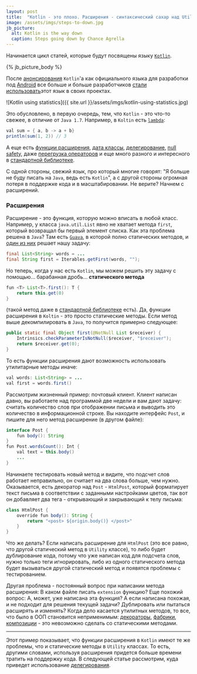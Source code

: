 ```yaml
---
layout: post
title:  "Kotlin - это плохо. Расширения - синтаксический сахар над Utility классами"
image: /assets/imgs/steps-to-down.jpg
jb_picture:
  alt: Kotlin is the way down
  caption: Steps going down by Chance Agrella
---
```


Начинается цикл статей, которые будут посвящены языку [`Kotlin`](https://kotlinlang.org/).

{% jb_picture_body %}

После [анонсирования](https://youtu.be/X1RVYt2QKQE) `Kotlin`'а как официального языка для разработки под 
[Android](https://www.android.com/) все больше и больше разработчиков 
[стали использовать](https://realm.io/realm-report/2017-q4/)этот язык в своих проектах. 

![Kotlin using statistics]({{ site.url }}/assets/imgs/kotlin-using-statistics.jpg)

Это обусловлено, в первую очередь, тем, что `Kotlin` - это что-то свежее, в отличие от
`Java 1.7`. Например, в `Koltin` есть [`lambda`](https://kotlinlang.org/docs/reference/lambdas.html):
```java
val sum = { a, b -> a + b}
println(sum(1, 2)) // 3
```

А еще есть [функции расширения](https://kotlinlang.org/docs/reference/extensions.html), 
[дата классы](https://kotlinlang.org/docs/reference/data-classes.html), 
[делегирование](https://kotlinlang.org/docs/reference/delegation.html), 
[null safety](https://kotlinlang.org/docs/reference/null-safety.html), 
даже [перегрузка операторов](https://kotlinlang.org/docs/reference/operator-overloading.html) и еще много разного и интересного в 
[стандартной библиотеке](https://kotlinlang.org/api/latest/jvm/stdlib/index.html).

С одной стороны, свежий язык, про который многие говорят: "Я больше не буду писать на `Java`, ведь есть `Kotlin`",
а с другой стороны огромная потеря в поддержке кода и в масштабировании. Не верите? Начнем с расширений.

### Расширения
Расширение - это функция, которую можно вписать в любой класс. Например, у класса `java.util.List` явно не хватает 
метода `first`, который возвращал бы первый элемент списка. Как эта проблема решена в `Java`? Там есть 
[`Guava`](https://github.com/google/guava/), в которой полно статических методов, и 
[один из них](https://github.com/google/guava/blob/master/guava/src/com/google/common/collect/Iterables.java#L808-L810)
решает нашу задачу:
```java
final List<String> words = ...
final String first = Iterables.getFirst(words, "");
```
Но теперь, когда у нас есть `Kotlin`, мы можем решить эту задачу с помощью... барабанная дробь...
**статического метода**
```java
fun <T> List<T>.first(): T {
    return this.get(0)
}
```
(такой метод даже в [стандартной библиотеке](https://github.com/JetBrains/kotlin/blob/1.1.3/libraries/stdlib/src/generated/_Collections.kt#L176-L180) есть).
Да, функции расширения в `Koltin` - это просто статические методы. Если метод выше декомпилировать в `Java`, то получится
примерно следующее:
```java
public static final Object first(@NotNull List $receiver) {
    Intrinsics.checkParameterIsNotNull($receiver, "$receiver");
    return $receiver.get(0);
}
```
То есть функции расширения дают возможность использовать утилитарные методы иначе:
```java
val words: List<String> = ...
val first = words.first()
```

Рассмотрим жизненный пример: почтовый клиент. Клиент написан давно, вы работаете над программой две недели и вам дают 
задачу: считать количество слов при отображении письма и выводить это количество в информационной строке. 
Вы находите интерфейс `Post`, и пишите для него метод расширение (в другом файле):
```java
interface Post {
    fun body(): String
}
fun Post.wordsCount(): Int {
    val text = this.body()
    ...
}
```
Начинаете тестировать новый метод и видите, что подсчет слов работает неправильно, он считает на два слова больше, чем
нужно. Оказывается, есть декоратор над `Post` - `HtmlPost`, который форматирует текст письма в соответствии с заданными
настройками цветов, так вот он добавляет два тега - открывающий и закрывающий к телу письма:
```java
class HtmlPost {
    override fun body(): String {
        return "<post> ${origin.body()} </post>"
    }
}
```
Что же делать? Если написать расширение для `HtmlPost` (это все равно, что другой статический метод в `Utility` классе),
то либо будет дублирование кода, потому что уже написан код для подсчета слов, нужно только теги игнорировать, либо
из одного статического метода будет вызываться другой статический метод и появятся проблемы с тестированием.

Другая проблема - постоянный вопрос при написании метода расширения: В каком файле писать `extension` функцию? Еще
похожий вопрос: А, может, уже написана эта функция? А если написана похожая, и не подходит для решения текущей задачи?
Дублировать или пытаться расширять и изменять? Когда дело касается утилитных методов, то все, что было в ООП становится
неприменимым: [декораторы](https://en.wikipedia.org/wiki/Decorator_pattern), 
[фабрики](https://en.wikipedia.org/wiki/Factory_method_pattern), 
[композиции](https://en.wikipedia.org/wiki/Composite_pattern) - это невозможно сделать со статическими методами.

---

Этот пример показывает, что функции расширения в `Kotlin` имеют те же проблемы, что и статические методы в 
`Utility` классах. То есть, другими словами, используя расширения придется больше времени тратить на поддержку кода.
В следующей статье рассмотрим, куда приведет использование 
[делегирования](https://kotlinlang.org/docs/reference/delegation.html).
